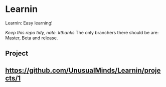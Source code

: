 # Learnin

Learnin: Easy learning!

*Keep this repo tidy, nate. kthanks*
The only branchers there should be are: Master, Beta and release.

## Project
## https://github.com/UnusualMinds/Learnin/projects/1